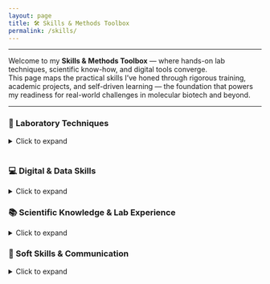 ```yaml
---
layout: page
title: 🛠️ Skills & Methods Toolbox
permalink: /skills/
---
```

---

Welcome to my **Skills & Methods Toolbox** — where hands-on lab techniques, scientific know-how, and digital tools converge.  
This page maps the practical skills I’ve honed through rigorous training, academic projects, and self-driven learning — the foundation that powers my readiness for real-world challenges in molecular biotech and beyond.

---

### 🔬 Laboratory Techniques

<details>
<summary>Click to expand</summary>

&nbsp;

**Molecular Biology**  
• PCR (endpoint & genotyping)  
• DNA/RNA extraction  
• Plasmid preparation  
• Molecular cloning (incl. SnapGene in silico design)  
• Gel electrophoresis  
• Nucleic acid quantification  

**Protein Biochemistry**  
• SDS-PAGE  
• Western blotting  
• Protein expression & purification (His-tag / affinity chromatography)  
• Enzyme assays & kinetics  

**Cell Culture & Handling**  
• Mammalian & bacterial cell culture (2D monolayers & 3D organoids)  
• Routine cell culture techniques (splitting, cryopreservation, cell counting)  
• Transfection  

**Immunostaining & Microscopy**  
• Immunofluorescence (IF) staining  
• Immunohistochemistry (IHC)  
• Confocal microscopy  

**Microbiology**  
• Bacterial cultivation  
• Antibiotic resistance testing  
• Aseptic & sterile techniques  

**Analytical & Chemical Methods**  
• Chromatography (HPLC, TLC)  
• Buffer preparation  
• pH measurement  
• Titration  

</details>

<br>


### 💻 Digital & Data Skills

<details>
<summary>Click to expand</summary>

&nbsp;

**Data Analysis**  
• Excel — lab workflow calculations, reporting, QC ([Lab Tools Examples](https://dkMarina.github.io/assets/Lab_Tools/))  
• R / RStudio — `ggplot2`, `dplyr`, `tidyverse`, data wrangling & visualization ([Projects Page](projects.md))  
• Python — BioPython, DNA sequence scripting ([Projects Page](projects.md))  
• ImageJ & Fiji — image analysis  
• LaTeX & Markdown — scientific writing & formatting  
• Git & GitHub — version control & collaboration  

**Bioinformatics**  
• BLAST, sequence alignment, basic primer design  

**LIMS-style Data Tracking**  
• Developed a lightweight metadata tracker in R to organize lab samples and experimental variables ([Projects Page](projects.md))

</details>


### 📚  Scientific Knowledge & Lab Experience

<details>
<summary>Click to expand</summary>

&nbsp;

• Gene expression regulation · Transcription factors · PCR genotyping  
• Autophagy pathways · Nutrient signaling · Starvation models  
• Transgenic animal models (e.g., tf-LC3 mouse for autophagy monitoring)  
• Experimental controls · Protocol troubleshooting  
• Biosafety principles · Sample documentation · Quality standards  

</details>


### 🎨 Soft Skills & Communication
<details>
<summary>Click to expand</summary>

&nbsp;

• Fluent in **English** and **German** · Native **Ukrainian** / **Russian**  
• B2-level **Turkish**, basic **French**  
• Strong **team collaboration** · Excellent **communication** skills  
• High attention to detail · Analytical mindset · Fast learner  
• Experienced in **scientific writing**, data presentation, and tutoring  

  
</details>




